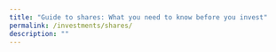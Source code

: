 ```yaml
---
title: "Guide to shares: What you need to know before you invest"
permalink: /investments/shares/
description: ""
---
```

